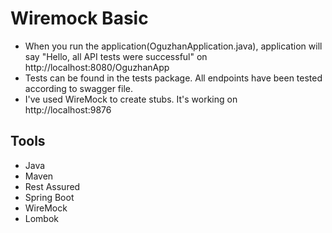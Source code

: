 # Wiremock Basic

- When you run the application(OguzhanApplication.java), application will say "Hello, all API tests were successful" on http://localhost:8080/OguzhanApp
- Tests can be found in the tests package. All endpoints have been tested according to swagger file.
- I've used WireMock to create stubs. It's working on http://localhost:9876

## Tools

- Java
- Maven
- Rest Assured
- Spring Boot
- WireMock
- Lombok
